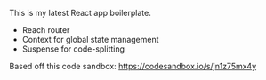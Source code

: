 This is my latest React app boilerplate.

- Reach router
- Context for global state management
- Suspense for code-splitting

Based off this code sandbox: https://codesandbox.io/s/jn1z75mx4y
